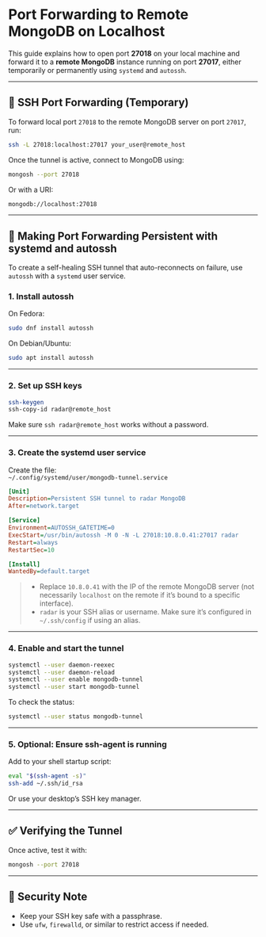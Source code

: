 # Port Forwarding to Remote MongoDB on Localhost

This guide explains how to open port **27018** on your local machine and forward it to a **remote MongoDB** instance running on port **27017**, either temporarily or permanently using `systemd` and `autossh`.

---

## 🔁 SSH Port Forwarding (Temporary)

To forward local port `27018` to the remote MongoDB server on port `27017`, run:

```bash
ssh -L 27018:localhost:27017 your_user@remote_host
```

Once the tunnel is active, connect to MongoDB using:

```bash
mongosh --port 27018
```

Or with a URI:

```bash
mongodb://localhost:27018
```

---

## 🔄 Making Port Forwarding Persistent with systemd and autossh

To create a self-healing SSH tunnel that auto-reconnects on failure, use `autossh` with a `systemd` user service.

### 1. Install autossh

On Fedora:

```bash
sudo dnf install autossh
```

On Debian/Ubuntu:

```bash
sudo apt install autossh
```

---

### 2. Set up SSH keys

```bash
ssh-keygen
ssh-copy-id radar@remote_host
```

Make sure `ssh radar@remote_host` works without a password.

---

### 3. Create the systemd user service

Create the file:  
`~/.config/systemd/user/mongodb-tunnel.service`

```ini
[Unit]
Description=Persistent SSH tunnel to radar MongoDB
After=network.target

[Service]
Environment=AUTOSSH_GATETIME=0
ExecStart=/usr/bin/autossh -M 0 -N -L 27018:10.8.0.41:27017 radar
Restart=always
RestartSec=10

[Install]
WantedBy=default.target
```

> - Replace `10.8.0.41` with the IP of the remote MongoDB server (not necessarily `localhost` on the remote if it’s bound to a specific interface).
> - `radar` is your SSH alias or username. Make sure it’s configured in `~/.ssh/config` if using an alias.

---

### 4. Enable and start the tunnel

```bash
systemctl --user daemon-reexec
systemctl --user daemon-reload
systemctl --user enable mongodb-tunnel
systemctl --user start mongodb-tunnel
```

To check the status:

```bash
systemctl --user status mongodb-tunnel
```

---

### 5. Optional: Ensure ssh-agent is running

Add to your shell startup script:

```bash
eval "$(ssh-agent -s)"
ssh-add ~/.ssh/id_rsa
```

Or use your desktop’s SSH key manager.

---

## ✅ Verifying the Tunnel

Once active, test it with:

```bash
mongosh --port 27018
```

---

## 🔐 Security Note

- Keep your SSH key safe with a passphrase.
- Use `ufw`, `firewalld`, or similar to restrict access if needed.
